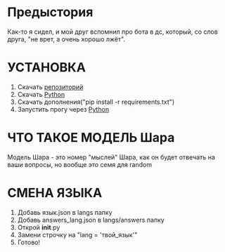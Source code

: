 # Предыстория
Как-то я сидел, и мой друг вспомнил про бота в дс, который, со слов друга, "не врет, а очень хорошо лжёт".

# УСТАНОВКА
1. Скачать [репозиторий](https://github.com/CodeGameSlasher/Sphere)
2. Скачать [Python](https://python.org/downloads)
3. Скачать дополнения("pip install -r requirements.txt")
4. Запустить прогу через [Python](https://python.org/downloads)

# ЧТО ТАКОЕ МОДЕЛЬ Шара
Модель Шара - это номер "мыслей" Шара, как он будет отвечать на ваши вопросы, но вообще это семя для random


# СМЕНА ЯЗЫКА
1. Добавь язык.json в langs папку
2. Добавь answers_lang.json в langs/answers папку
3. Открой __init__.py
4. Замени строчку на "lang = 'твой_язык'"
5. Готово!
